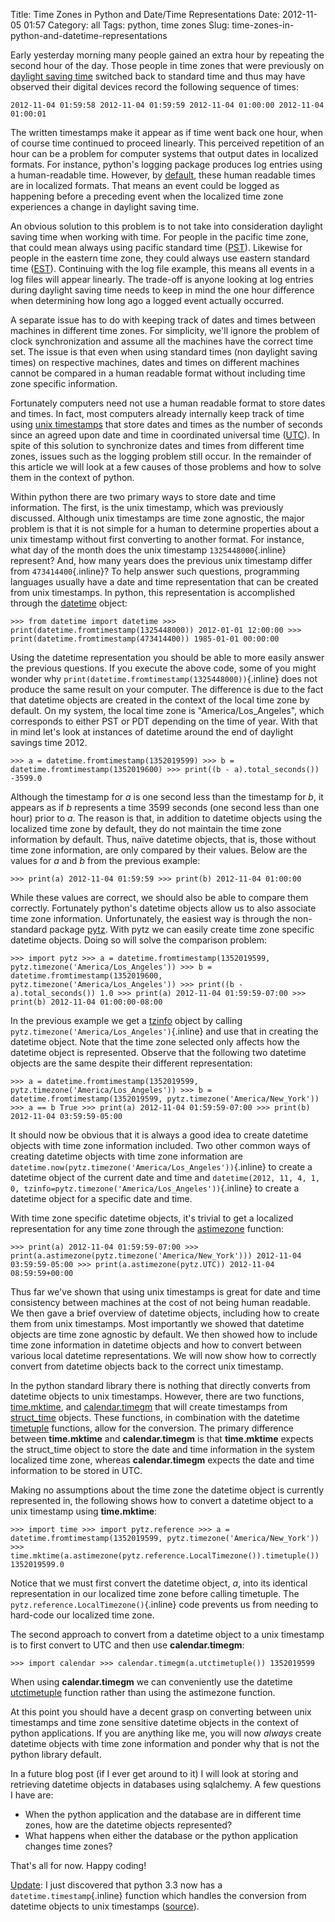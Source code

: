 Title: Time Zones in Python and Date/Time Representations 
Date: 2012-11-05 01:57
Category: all
Tags: python, time zones
Slug: time-zones-in-python-and-datetime-representations

Early yesterday morning many people gained an extra hour by repeating
the second hour of the day. Those people in time zones that were
previously on [daylight saving time][] switched back to standard time
and thus may have observed their digital devices record the following
sequence of times:

`2012-11-04 01:59:58 2012-11-04 01:59:59 2012-11-04 01:00:00 2012-11-04 01:00:01`

The written timestamps make it appear as if time went back one hour,
when of course time continued to proceed linearly. This perceived
repetition of an hour can be a problem for computer systems that output
dates in localized formats. For instance, python's logging package
produces log entries using a human-readable time. However, by
[default][], these human readable times are in localized formats. That
means an event could be logged as happening before a preceding event
when the localized time zone experiences a change in daylight saving
time.

An obvious solution to this problem is to not take into consideration
daylight saving time when working with time. For people in the pacific
time zone, that could mean always using pacific standard time ([PST][]).
Likewise for people in the eastern time zone, they could always use
eastern standard time ([EST][]). Continuing with the log file example,
this means all events in a log files will appear linearly. The trade-off
is anyone looking at log entries during daylight saving time needs to
keep in mind the one hour difference when determining how long ago a
logged event actually occurred.

A separate issue has to do with keeping track of dates and times between
machines in different time zones. For simplicity, we'll ignore the
problem of clock synchronization and assume all the machines have the
correct time set. The issue is that even when using standard times (non
daylight saving times) on respective machines, dates and times on
different machines cannot be compared in a human readable format without
including time zone specific information.

Fortunately computers need not use a human readable format to store
dates and times. In fact, most computers already internally keep track
of time using [unix timestamps][] that store dates and times as the
number of seconds since an agreed upon date and time in coordinated
universal time ([UTC][]). In spite of this solution to synchronize dates
and times from different time zones, issues such as the logging problem
still occur. In the remainder of this article we will look at a few
causes of those problems and how to solve them in the context of python.

Within python there are two primary ways to store date and time
information. The first, is the unix timestamp, which was previously
discussed. Although unix timestamps are time zone agnostic, the major
problem is that it is not simple for a human to determine properties
about a unix timestamp without first converting to another format. For
instance, what day of the month does the unix timestamp
`1325448000`{.inline} represent? And, how many years does the previous
unix timestamp differ from `473414400`{.inline}? To help answer such
questions, programming languages usually have a date and time
representation that can be created from unix timestamps. In python, this
representation is accomplished through the [datetime][] object:

`>>> from datetime import datetime >>> print(datetime.fromtimestamp(1325448000)) 2012-01-01 12:00:00 >>> print(datetime.fromtimestamp(473414400)) 1985-01-01 00:00:00`

Using the datetime representation you should be able to more easily
answer the previous questions. If you execute the above code, some of
you might wonder why
`print(datetime.fromtimestamp(1325448000))`{.inline} does not produce
the same result on your computer. The difference is due to the fact that
datetime objects are created in the context of the local time zone by
default. On my system, the local time zone is "America/Los\_Angeles",
which corresponds to either PST or PDT depending on the time of year.
With that in mind let's look at instances of datetime around the end of
daylight savings time 2012.

`>>> a = datetime.fromtimestamp(1352019599) >>> b = datetime.fromtimestamp(1352019600) >>> print((b - a).total_seconds()) -3599.0`

Although the timestamp for *a* is one second less than the timestamp for
*b*, it appears as if *b* represents a time 3599 seconds (one second
less than one hour) prior to *a*. The reason is that, in addition to
datetime objects using the localized time zone by default, they do not
maintain the time zone information by default. Thus, naïve datetime
objects, that is, those without time zone information, are only compared
by their values. Below are the values for *a* and *b* from the previous
example:

`>>> print(a) 2012-11-04 01:59:59 >>> print(b) 2012-11-04 01:00:00`

While these values are correct, we should also be able to compare them
correctly. Fortunately python's datetime objects allow us to also
associate time zone information. Unfortunately, the easiest way is
through the non-standard package [pytz][]. With pytz we can easily
create time zone specific datetime objects. Doing so will solve the
comparison problem:

`>>> import pytz >>> a = datetime.fromtimestamp(1352019599, pytz.timezone('America/Los_Angeles')) >>> b = datetime.fromtimestamp(1352019600, pytz.timezone('America/Los_Angeles')) >>> print((b - a).total_seconds()) 1.0 >>> print(a) 2012-11-04 01:59:59-07:00 >>> print(b) 2012-11-04 01:00:00-08:00`

In the previous example we get a [tzinfo][] object by calling
`pytz.timezone('America/Los_Angeles')`{.inline} and use that in creating
the datetime object. Note that the time zone selected only affects how
the datetime object is represented. Observe that the following two
datetime objects are the same despite their different representation:

`>>> a = datetime.fromtimestamp(1352019599, pytz.timezone('America/Los_Angeles')) >>> b = datetime.fromtimestamp(1352019599, pytz.timezone('America/New_York')) >>> a == b True >>> print(a) 2012-11-04 01:59:59-07:00 >>> print(b) 2012-11-04 03:59:59-05:00`

It should now be obvious that it is always a good idea to create
datetime objects with time zone information included. Two other common
ways of creating datetime objects with time zone information are
`datetime.now(pytz.timezone('America/Los_Angeles'))`{.inline} to create
a datetime object of the current date and time and
`datetime(2012, 11, 4, 1, 0, tzinfo=pytz.timezone('America/Los_Angeles'))`{.inline}
to create a datetime object for a specific date and time.

With time zone specific datetime objects, it's trivial to get a
localized representation for any time zone through the [astimezone][]
function:

`>>> print(a) 2012-11-04 01:59:59-07:00 >>> print(a.astimezone(pytz.timezone('America/New_York'))) 2012-11-04 03:59:59-05:00 >>> print(a.astimezone(pytz.UTC)) 2012-11-04 08:59:59+00:00`

Thus far we've shown that using unix timestamps is great for date and
time consistency between machines at the cost of not being human
readable. We then gave a brief overview of datetime objects, including
how to create them from unix timestamps. Most importantly we showed that
datetime objects are time zone agnostic by default. We then showed how
to include time zone information in datetime objects and how to convert
between various local datetime representations. We will now show how to
correctly convert from datetime objects back to the correct unix
timestamp.

In the python standard library there is nothing that directly converts
from datetime objects to unix timestamps. However, there are two
functions, [time.mktime][], and [calendar.timegm][] that will create
timestamps from [struct\_time][] objects. These functions, in
combination with the datetime [timetuple][] functions, allow for the
conversion. The primary difference between **time.mktime** and
**calendar.timegm** is that **time.mktime** expects the struct\_time
object to store the date and time information in the system localized
time zone, whereas **calendar.timegm** expects the date and time
information to be stored in UTC.

Making no assumptions about the time zone the datetime object is
currently represented in, the following shows how to convert a datetime
object to a unix timestamp using **time.mktime**:

`>>> import time >>> import pytz.reference >>> a = datetime.fromtimestamp(1352019599, pytz.timezone('America/New_York')) >>> time.mktime(a.astimezone(pytz.reference.LocalTimezone()).timetuple()) 1352019599.0`

Notice that we must first convert the datetime object, *a*, into its
identical representation in our localized time zone before calling
timetuple. The `pytz.reference.LocalTimezone()`{.inline} code prevents
us from needing to hard-code our localized time zone.

The second approach to convert from a datetime object to a unix
timestamp is to first convert to UTC and then use **calendar.timegm**:

`>>> import calendar >>> calendar.timegm(a.utctimetuple()) 1352019599`

When using **calendar.timegm** we can conveniently use the datetime
[utctimetuple][] function rather than using the astimezone function.

At this point you should have a decent grasp on converting between unix
timestamps and time zone sensitive datetime objects in the context of
python applications. If you are anything like me, you will now *always*
create datetime objects with time zone information and ponder why that
is not the python library default.

In a future blog post (if I ever get around to it) I will look at
storing and retrieving datetime objects in databases using sqlalchemy. A
few questions I have are:

-   When the python application and the database are in different time
    zones, how are the datetime objects represented?
-   What happens when either the database or the python application
    changes time zones?

That's all for now. Happy coding!

<ins datetime="2012-11-06T20:14:01+00:00">Update</ins>: I just
discovered that python 3.3 now has a `datetime.timestamp`{.inline}
function which handles the conversion from datetime objects to unix
timestamps ([source][]).

  [daylight saving time]: http://en.wikipedia.org/wiki/Daylight_saving_time
  [default]: http://docs.python.org/2/library/logging.html#logging.Formatter.formatTime
  [PST]: http://en.wikipedia.org/wiki/Pacific_Time_Zone
  [EST]: http://en.wikipedia.org/wiki/Eastern_Time_Zone
  [unix timestamps]: http://en.wikipedia.org/wiki/Unix_time
  [UTC]: http://en.wikipedia.org/wiki/Coordinated_Universal_Time
  [datetime]: http://docs.python.org/2/library/datetime.html#datetime-objects
  [pytz]: http://pytz.sourceforge.net/
  [tzinfo]: http://docs.python.org/2/library/datetime.html#datetime.tzinfo
  [astimezone]: http://docs.python.org/2/library/datetime.html#datetime.datetime.astimezone
  [time.mktime]: http://docs.python.org/2/library/time.html#time.mktime
  [calendar.timegm]: http://docs.python.org/2/library/calendar.html#calendar.timegm
  [struct\_time]: http://docs.python.org/2/library/time.html#time.struct_time
  [timetuple]: http://docs.python.org/2/library/datetime.html#datetime.date.timetuple
  [utctimetuple]: http://docs.python.org/2/library/datetime.html#datetime.datetime.utctimetuple
  [source]: http://docs.python.org/dev/library/datetime.html#datetime.datetime.timestamp

